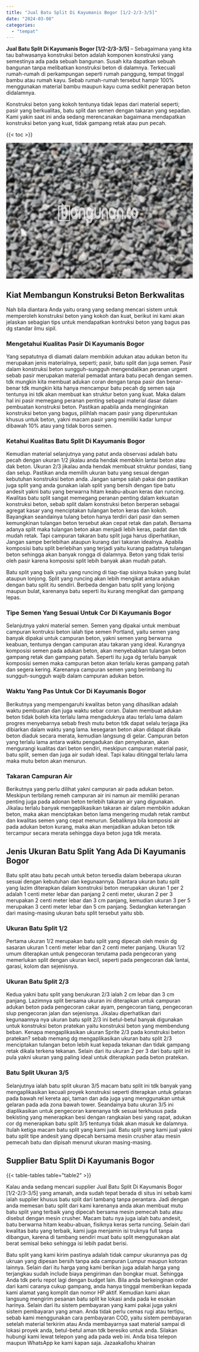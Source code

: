 ```yaml
---
title: "Jual Batu Split Di Kayumanis Bogor [1/2-2/3-3/5]"
date: "2024-03-08"
categories: 
  - "tempat"
---
```


**Jual Batu Split Di Kayumanis Bogor \[1/2-2/3-3/5\]** – Sebagaimana yang kita tau bahwasanya konstruksi beton adalah komponen konstruksi yang semestinya ada pada sebuah bangunan. Susah kita dapatkan sebuah bangunan tanpa melibatkan konstruksi beton di dalamnya. Terkecuali rumah-rumah di perkampungan seperti rumah panggung, tempat tinggal bambu atau rumah kayu. Sebab rumah-rumah tersebut hampir 100% menggunakan material bambu maupun kayu cuma sedikit penerapan beton didalamnya.

Konstruksi beton yang kokoh tentunya tidak lepas dari material seperti; pasir yang berkualitas, batu split dan semen dengan takaran yang sepadan. Kami yakin saat ini anda sedang merencanakan bagaimana mendapatkan konstruksi beton yang kuat, tidak gampang retak atau pun pecah.

{{< toc >}}

![Jual Batu Split Di Kayumanis Bogor [1/2-2/3-3/5]](/images/jual-batu-split-28.png)

## Kiat Membangun Konstruksi Beton Berkwalitas

Nah bila diantara Anda yaitu orang yang sedang mencari sistem untuk memperoleh konstruksi beton yang kokoh dan kuat, berikut ini kami akan jelaskan sebagian tips untuk mendapatkan kontruksi beton yang bagus pas dg standar ilmu sipil.

### Mengetahui Kualitas Pasir Di Kayumanis Bogor

Yang sepatutnya di diamati dalam membikin adukan atau adukan beton itu merupakan jenis materialnya, seperti; pasir, batu split dan juga semen. Pasir dalam konstruksi beton sungguh-sungguh mengendalikan peranan urgent sebab pasir merupakan material pemadat antara batu pecah dengan semen. tdk mungkin kita membuat adukan coran dengan tanpa pasir dan benar-benar tdk mungkin kita hanya mencampur batu pecah dg semen saja tentunya ini tdk akan membuat kan struktur beton yang kuat. Maka dalam hal ini pasir memegang peranan penting sebagai material dasar dalam pembuatan konstruksi beton. Pastikan apabila anda menginginkan konstruksi beton yang bagus, pilihlah macam pasir yang diperuntukan khusus untuk beton, yakni macam pasir yang memiliki kadar lumpur dibawah 10% atau yang tidak boros semen.

### Ketahui Kualitas Batu Split Di Kayumanis Bogor

Kemudian material selanjutnya yang patut anda observasi adalah batu pecah dengan ukuran 1/2 jikalau anda hendak membikin lantai beton atau dak beton. Ukuran 2/3 jikalau anda hendak membuat struktur pondasi, tiang dan selup. Pastikan anda memilih ukuran batu yang sesuai dengan kebutuhan konstruksi beton anda. Jangan sampe salah pakai dan pastikan juga split yang anda gunakan ialah split yang bersih dengan tipe batu andesit yakni batu yang berwarna hitam keabu-abuan keras dan runcing. Kwalitas batu split sangat memegang peranan penting dalam kekuatan konstruksi beton, sebab split dalam konstruksi beton berperan sebagai agregat kasar yang menciptakan tulangan beton keras dan kokoh. Bayangkan seandainya tulang beton hanya terdiri dari pasir dan semen kemungkinan tulangan beton tersebut akan cepat retak dan patah. Bersama adanya split maka tulangan beton akan menjadi lebih keras, padat dan tdk mudah retak. Tapi campuran takaran batu split juga harus diperhatikan, Jangan sampe berlebihan ataupun kurang dari takaran idealnya. Apabila komposisi batu split berlebihan yang terjadi yaitu kurang padatnya tulangan beton sehingga akan banyak rongga di dalamnya. Beton yang tidak terisi oleh pasir karena komposisi split lebih banyak akan mudah patah.

Batu split yang baik yaitu yang runcing di tiap-tiap sisinya bukan yang bulat ataupun lonjong. Split yang runcing akan lebih mengikat antara adukan dengan batu split itu sendiri. Berbeda dengan batu split yang lonjong maupun bulat, karenanya batu seperti itu kurang mengikat dan gampang lepas.

### Tipe Semen Yang Sesuai Untuk Cor Di Kayumanis Bogor

Selanjutnya yakni material semen. Semen yang dipakai untuk membuat campuran kontruksi beton ialah tipe semen Portland, yaitu semen yang banyak dipakai untuk campuran beton, yakni semen yang berwarna keabuan, tentunya dengan campuran atau takaran yang ideal. Kurangnya komposisi semen pada adukan beton, akan menyebabkan tulangan beton gampang retak dan gampang patah. Seperti itu juga dg terlalu banyak komposisi semen maka campuran beton akan terlalu keras gampang patah dan segera kering. Karenanya campuran semen yang berimbang itu sungguh-sungguh wajib dalam campuran adukan beton.

### Waktu Yang Pas Untuk Cor Di Kayumanis Bogor

Berikutnya yang mempengaruhi kwalitas beton yang dihasilkan adalah waktu pembuatan dan juga waktu sebar coran. Dalam membuat adukan beton tidak boleh kita terlalu lama mengaduknya atau terlalu lama dalam progres menyebarnya sebab fresh mutu beton tdk dapat selalu terjaga jika dibiarkan dalam waktu yang lama. kesegaran beton akan didapat dikala beton diaduk secara merata, kemudian langsung di gelar. Campuran beton yang terlalu lama antara waktu pengadukan dan penyebaran, akan mengurangi kualitas dari beton sendiri, meskipun campuran material pasir, batu split, semen dan juga air sudah ideal. Tapi kalau ditinggal terlalu lama maka mutu beton akan menurun.

### Takaran Campuran Air

Berikutnya yang perlu dilihat yakni campuran air pada adukan beton. Meskipun terbilang remeh campuran air ini namun air memiliki peranan penting juga pada adonan beton terlebih takaran air yang digunakan. Jikalau terlalu banyak mengaplikasikan takaran air dalam membikin adukan beton, maka akan menciptakan beton lama mengering mudah retak rambut dan kwalitas semen yang cepat menurun. Sebaliknya bila komposisi air pada adukan beton kurang, maka akan menjadikan adukan beton tdk tercampur secara merata sehingga daya beton juga tdk merata.

## Jenis Ukuran Batu Split Yang Ada Di Kayumanis Bogor

Batu split atau batu pecah untuk beton tersedia dalam beberapa ukuran sesuai dengan kebutuhan dan kegunaannya. Diantara ukuran batu split yang lazim diterapkan dalam konstruksi beton merupakan ukuran 1 per 2 adalah 1 centi meter lebar dan panjang 2 centi meter, ukuran 2 per 3 merupakan 2 centi meter lebar dan 3 cm panjang, kemudian ukuran 3 per 5 merupakan 3 centi meter lebar dan 5 cm panjang. Sedangkan keterangan dari masing-masing ukuran batu split tersebut yaitu sbb.

### Ukuran Batu Split 1/2

Pertama ukuran 1/2 merupakan batu split yang dipecah oleh mesin dg sasaran ukuran 1 centi meter lebar dan 2 centi meter panjang. Ukuran 1/2 umum diterapkan untuk pengecoran terutama pada pengecoran yang memerlukan split dengan ukuran kecil, seperti pada pengecoran dak lantai, garasi, kolom dan sejenisnya.

### Ukuran Batu Split 2/3

Kedua yakni batu split yang berukuran 2/3 ialah 2 cm lebar dan 3 cm panjang. Lazimnya split bersama ukuran ini diterapkan untuk campuran adukan beton pada pengecoran cakar ayam, pengecoran tiang, pengecoran slup pengecoran jalan dan sejenisnya. Jikalau diperhatikan dari kegunaannya nya ukuran batu split 2/3 ini betul-betul banyak digunakan untuk konstruksi beton pratekan yaitu konstruksi beton yang membendung beban. Kenapa mengaplikasikan ukuran Sprite 2/3 pada konstruksi beton pratekan? sebab memang dg mengaplikasikan ukuran batu split 2/3 menciptakan tulangan beton lebih kuat kepada tekanan dan tidak gampang retak dikala terkena tekanan. Selain dari itu ukuran 2 per 3 dari batu split ini pula yakni ukuran yang paling ideal untuk diterapkan pada beton pratekan.

### Batu Split Ukuran 3/5

Selanjutnya ialah batu split ukuran 3/5 macam batu split ini tdk banyak yang mengaplikasikan kecuali proyek konstruksi seperti diterapkan untuk gelaran pada bawah rel kereta api, taman dan ada juga yang menggunakan untuk gelaran pada ada zona bawah tower. Seandainya batu ukuran 3/5 ini diaplikasikan untuk pengecoran karenanya tdk sesuai terkhusus pada bekisting yang menerapkan besi dengan rangkaian besi yang rapat, adukan cor dg menerapkan batu split 3/5 tentunya tidak akan masuk ke dalamnya. Itulah ketiga macam batu split yang kami jual. Batu split yang kami jual yakni batu split tipe andesit yang dipecah bersama mesin crusher atau mesin pemecah batu dan dipisah menurut ukuran masing-masing.

## Supplier Batu Split Di Kayumanis Bogor

{{< table-tables table="table2" >}}

Kalau anda sedang mencari supplier Jual Batu Split Di Kayumanis Bogor \[1/2-2/3-3/5\] yang amanah, anda sudah tepat berada di situs ini sebab kami ialah supplier khusus batu split dari tambang tanpa perantara. Jadi dengan anda memesan batu split dari kami karenanya anda akan membuat mutu batu split yang terbaik yang dipecah bersama mesin pemecah batu atau disebut dengan mesin crusher. Macam batu nya juga ialah batu andesit, batu berwarna hitam keabu-abuan, fisiknya keras serta runcing. Selain dari kwalitas batu yang terbaik, kami juga menjamin isi truknya full tanpa dibangun, karena di tambang sendiri muat batu split menggunakan alat berat semisal beko sehingga isi lebih padat berisi.

Batu split yang kami kirim pastinya adalah tidak campur ukurannya pas dg ukruan yang dipesan bersih tanpa ada campuran Lumpur maupun kotoran lainnya. Selain dari itu harga yang kami berikan juga adalah harga yang terjangkau sudah include biaya pengiriman dan bongkar muat. Sehingga Anda tdk perlu repot lagi dengan budget lain. Bila anda berkeinginan order dari kami caranya cukup gampang, anda hanya tinggal memberikan kepada kami alamat yang komplit dan nomor HP aktif. Kemudian kami akan langsung mengirim pesanan batu split ke lokasi anda pada ke esokan harinya. Selain dari itu sistem pembayaran yang kami pakai juga yakni sistem pembayaran yang aman. Anda tidak perlu cemas rugi atau tertipu, sebab kami menggunakan cara pembayaran COD, yaitu sistem pembayaran setelah material terkirim atau Anda membayarnya saat material sampai di lokasi proyek anda, betul-betul aman tdk beresiko untuk anda. Silakan hubungi kami lewat telepon yang ada pada web ini. Anda bisa telepon maupun WhatsApp ke kami kapan saja. Jazaakallohu khairan
